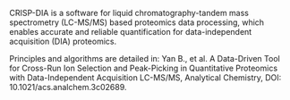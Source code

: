 CRISP-DIA is a software for liquid chromatography-tandem mass spectrometry (LC-MS/MS) based proteomics data processing, which enables accurate and reliable quantification for data-independent acquisition (DIA) proteomics.

Principles and algorithms are detailed in:
Yan B., et al. A Data-Driven Tool for Cross-Run Ion Selection and Peak-Picking in Quantitative Proteomics with Data-Independent Acquisition LC-MS/MS, Analytical Chemistry, DOI: 10.1021/acs.analchem.3c02689.
